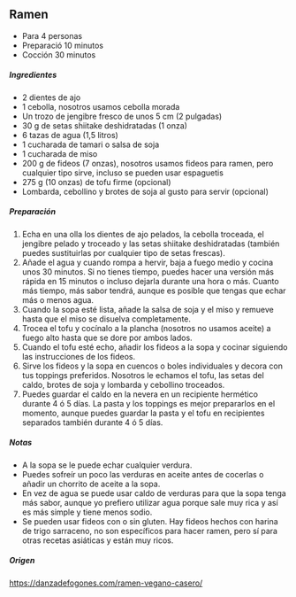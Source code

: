 ## Ramen

* Para 4 personas
* Preparació 10 minutos
* Cocción 30 minutos

##### Ingredientes

* 2 dientes de ajo
* 1 cebolla, nosotros usamos cebolla morada
* Un trozo de jengibre fresco de unos 5 cm (2 pulgadas)
* 30 g de setas shiitake deshidratadas (1 onza)
* 6 tazas de agua (1,5 litros)
* 1 cucharada de tamari o salsa de soja
* 1 cucharada de miso
* 200 g de fideos (7 onzas), nosotros usamos fideos para ramen, pero cualquier tipo sirve, incluso se pueden usar espaguetis
* 275 g (10 onzas) de tofu firme (opcional)
* Lombarda, cebollino y brotes de soja al gusto para servir (opcional)

##### Preparación

1. Echa en una olla los dientes de ajo pelados, la cebolla troceada, el jengibre pelado y troceado y las setas shiitake deshidratadas (también puedes sustituirlas por cualquier tipo de setas frescas).
2. Añade el agua y cuando rompa a hervir, baja a fuego medio y cocina unos 30 minutos. Si no tienes tiempo, puedes hacer una versión más rápida en 15 minutos o incluso dejarla durante una hora o más. Cuanto más tiempo, más sabor tendrá, aunque es posible que tengas que echar más o menos agua.
3. Cuando la sopa esté lista, añade la salsa de soja y el miso y remueve hasta que el miso se disuelva completamente.
4. Trocea el tofu y cocínalo a la plancha (nosotros no usamos aceite) a fuego alto hasta que se dore por ambos lados.
5. Cuando el tofu esté echo, añadir los fideos a la sopa y cocinar siguiendo las instrucciones de los fideos.
6. Sirve los fideos y la sopa en cuencos o boles individuales y decora con tus toppings preferidos. Nosotros le echamos el tofu, las setas del caldo, brotes de soja y lombarda y cebollino troceados.
7. Puedes guardar el caldo en la nevera en un recipiente hermético durante 4 ó 5 días. La pasta y los toppings es mejor prepararlos en el momento, aunque puedes guardar la pasta y el tofu en recipientes separados también durante 4 ó 5 días.

##### Notas
* A la sopa se le puede echar cualquier verdura.
* Puedes sofreír un poco las verduras en aceite antes de cocerlas o añadir un chorrito de aceite a la sopa.
* En vez de agua se puede usar caldo de verduras para que la sopa tenga más sabor, aunque yo prefiero utilizar agua porque sale muy rica y así es más simple y tiene menos sodio.
* Se pueden usar fideos con o sin gluten. Hay fideos hechos con harina de trigo sarraceno, no son específicos para hacer ramen, pero sí para otras recetas asiáticas y están muy ricos.

##### Origen

https://danzadefogones.com/ramen-vegano-casero/
